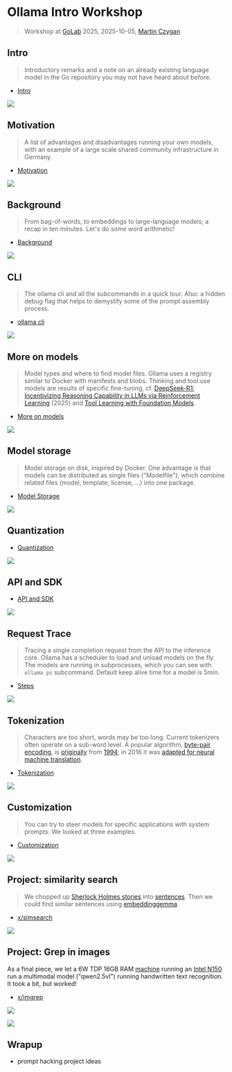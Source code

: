 # Ollama Intro Workshop

> Workshop at [GoLab](https://golab.io) 2025, 2025-10-05, [Martin
> Czygan](https://de.linkedin.com/in/martin-czygan-58348842)

## Intro

> Introductory remarks and a note on an already existing language model in the Go
repository you may not have heard about before.

* [Intro](10-Intro.md)

[![](static/computer-recreations-markov-page-1-50.png)](https://go.dev/doc/codewalk/markov/)

## Motivation

> A list of advantages and disadvantages running your own models, with an example
of a large scale shared community infrastructure in Germany.

* [Motivation](15-Motivation.md)

[![](2507.20526-model-vuln.png)](https://arxiv.org/pdf/2507.20526)

## Background

> From bag-of-words, to embeddings to large-language models; a recap in ten
> minutes. Let's do some word arithmetic!

* [Background](20-Background.md)

![](static/artimethic_1.png)

## CLI

> The ollama cli and all the subcommands in a quick tour. Also: a hidden debug
flag that helps to demystify some of the prompt assembly process.

* [ollama cli](25-CLI.md)

![](static/ollama-cli-debug_render_only.png)

## More on models

> Model types and where to find model files. Ollama uses a registry similar to
Docker with manifests and blobs. Thinking and tool use models are results of
specific fine-tuning, cf. [DeepSeek-R1: Incentivizing Reasoning Capability in
LLMs via Reinforcement Learning](https://arxiv.org/pdf/2501.12948) (2025) and
[Tool Learning with Foundation
Models](https://dl.acm.org/doi/pdf/10.1145/3704435).

* [More on models](28-More-on-Models.md)

![](static/ollama-capabilities.png)

## Model storage

> Model storage on disk, inspired by Docker. One advantage is that models can be
distributed as single files ("Modelfile"), which combine related files (model,
template, license, ...) into one package.

* [Model Storage](31-Model-Storage.md)

![](static/ollama-manifest.png)

## Quantization

* [Quantization](29-Quantization.md)

![](static/bfloat16-wikipedia.png)

## API and SDK

* [API and SDK](50-API.md)

![](static/ollama-api-example.png)

## Request Trace

<!-- * [Request Trace](60-Request-Trace.md) -->

> Tracing a single completion request from the API to the inference core. Ollama
has a scheduler to load and unload models on the fly. The models are running in
subprocesses, which you can see with `ollama ps` subcommand. Default keep alive
time for a model is 5min.

* [Steps](61-Steps.md)

![](static/ollama-internals-compute.png)

## Tokenization

> Characters are too short, words may be too long. Current tokenizers often operate on
a sub-word level. A popular algorithm, [byte-pair
encoding](https://en.wikipedia.org/wiki/Byte-pair_encoding), is
[originally](https://www.derczynski.com/papers/archive/BPE_Gage.pdf) from
[1994](http://web.archive.org/web/20031027234441/https://www.csse.monash.edu.au/cluster/RJK/Compress/problem.html);
in 2016 it was [adapted for neural machine
translation](https://aclanthology.org/P16-1162.pdf).

* [Tokenization](36-Tokenization.md)

![](static/bpe.png)

## Customization

> You can try to steer models for specific applications with system prompts. We
looked at three examples.

* [Customization](47-Customization.md)

![](static/ollama-eliza.png)

## Project: similarity search

> We chopped up [Sherlock Holmes stories](https://www.gutenberg.org/ebooks/1661) into
> [sentences](https://github.com/neurosnap/sentences). Then we could find
> similar sentences using
> [embeddinggemma](https://developers.googleblog.com/en/introducing-embeddinggemma/).

* [x/simsearch](x/simsearch/)


![](static/simsearch-embeddinggemma-holmes-crowd.png)

## Project: Grep in images

As a final piece, we let a 6W TDP 16GB RAM
[machine](https://www.zimaspace.com/products/single-board2-server) running an
[Intel
N150](https://www.intel.de/content/www/de/de/products/sku/241636/intel-processor-n150-6m-cache-up-to-3-60-ghz/specifications.html)
run a multimodal model ("qwen2.5vl") running handwritten text recognition. It
took a bit, but worked!

* [x/imgrep](x/imgrep)

![](static/IMG_4680_s.jpg)

![](static/ollama-qwen2.5vl-handwritten-note.png)

## Wrapup

* prompt hacking project ideas

